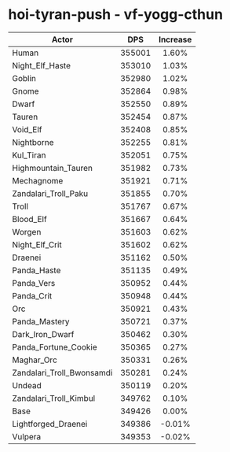 # hoi-tyran-push - vf-yogg-cthun
| Actor | DPS | Increase |
|---|:---:|:---:|
|Human|355001|1.60%|
|Night_Elf_Haste|353010|1.03%|
|Goblin|352980|1.02%|
|Gnome|352864|0.98%|
|Dwarf|352550|0.89%|
|Tauren|352454|0.87%|
|Void_Elf|352408|0.85%|
|Nightborne|352255|0.81%|
|Kul_Tiran|352051|0.75%|
|Highmountain_Tauren|351982|0.73%|
|Mechagnome|351921|0.71%|
|Zandalari_Troll_Paku|351855|0.70%|
|Troll|351767|0.67%|
|Blood_Elf|351667|0.64%|
|Worgen|351603|0.62%|
|Night_Elf_Crit|351602|0.62%|
|Draenei|351162|0.50%|
|Panda_Haste|351135|0.49%|
|Panda_Vers|350952|0.44%|
|Panda_Crit|350948|0.44%|
|Orc|350921|0.43%|
|Panda_Mastery|350721|0.37%|
|Dark_Iron_Dwarf|350462|0.30%|
|Panda_Fortune_Cookie|350365|0.27%|
|Maghar_Orc|350331|0.26%|
|Zandalari_Troll_Bwonsamdi|350281|0.24%|
|Undead|350119|0.20%|
|Zandalari_Troll_Kimbul|349762|0.10%|
|Base|349426|0.00%|
|Lightforged_Draenei|349386|-0.01%|
|Vulpera|349353|-0.02%|
